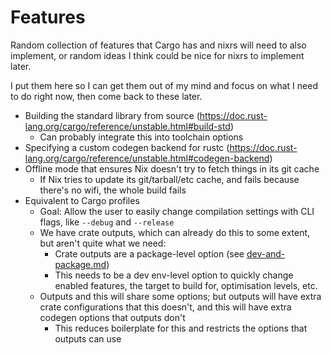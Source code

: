 # Features

Random collection of features that Cargo has and nixrs will need to also implement, or random ideas I think could be nice for nixrs to implement later.

I put them here so I can get them out of my mind and focus on what I need to do right now, then come back to these later.

- Building the standard library from source (https://doc.rust-lang.org/cargo/reference/unstable.html#build-std)
	- Can probably integrate this into toolchain options
- Specifying a custom codegen backend for rustc (https://doc.rust-lang.org/cargo/reference/unstable.html#codegen-backend)
- Offline mode that ensures Nix doesn't try to fetch things in its git cache
	- If Nix tries to update its git/tarball/etc cache, and fails because there's no wifi, the whole build fails
- Equivalent to Cargo profiles
	- Goal: Allow the user to easily change compilation settings with CLI flags, like `--debug` and `--release`
	- We have crate outputs, which can already do this to some extent, but aren't quite what we need:
		- Crate outputs are a package-level option (see  [dev-and-package.md](dev-and-package.md))
		- This needs to be a dev env-level option to quickly change enabled features, the target to build for, optimisation levels, etc.
	- Outputs and this will share some options; but outputs will have extra crate configurations that this doesn't, and this will have extra codegen options that outputs don't
		- This reduces boilerplate for this and restricts the options that outputs can use
